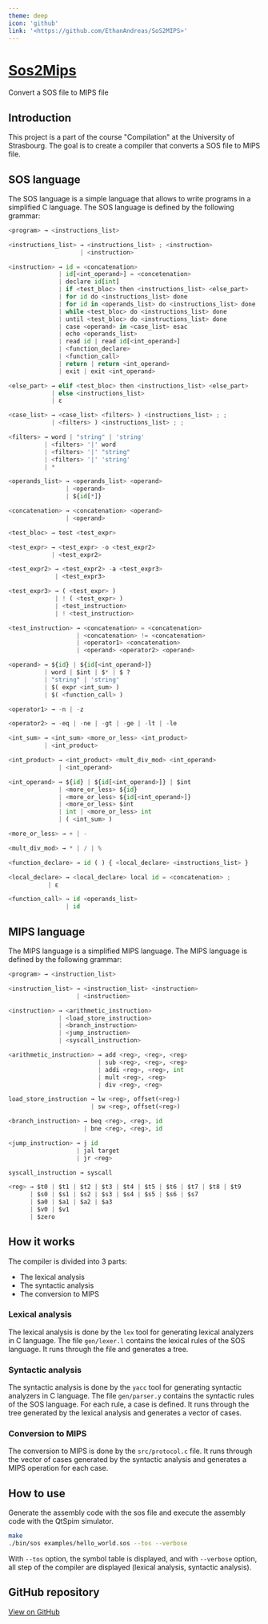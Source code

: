```yaml
---
theme: deep
icon: 'github'
link: '<https://github.com/EthanAndreas/SoS2MIPS>' 
---
```


# [Sos2Mips](<https://github.com/EthanAndreas/SoS2MIPS>)

Convert a SOS file to MIPS file 

## Introduction

This project is a part of the course "Compilation" at the University of Strasbourg. The goal is to create a compiler that converts a SOS file to MIPS file.

## SOS language

The SOS language is a simple language that allows to write programs in a simplified C language. The SOS language is defined by the following grammar:

```python
<program> → <instructions_list>

<instructions_list> → <instructions_list> ; <instruction>
                    | <instruction>

<instruction> → id = <concatenation>
              | id[<int_operand>] = <concetenation>
              | declare id[int]
              | if <test_bloc> then <instructions_list> <else_part> 
              | for id do <instructions_list> done
              | for id in <operands_list> do <instructions_list> done
              | while <test_bloc> do <instructions_list> done
              | until <test_bloc> do <instructions_list> done
              | case <operand> in <case_list> esac
              | echo <operands_list>
              | read id | read id[<int_operand>]
              | <function_declare>
              | <function_call>
              | return | return <int_operand>
              | exit | exit <int_operand>

<else_part> → elif <test_bloc> then <instructions_list> <else_part>
            | else <instructions_list>
            | ε

<case_list> → <case_list> <filters> ) <instructions_list> ; ;
            | <filters> ) <instructions_list> ; ;

<filters> → word | "string" | 'string'
          | <filters> '|' word
          | <filters> '|' "string"
          | <filters> '|' 'string'
          | *

<operands_list> → <operands_list> <operand>
                | <operand>
                | ${id[*]}

<concatenation> → <concatenation> <operand>
                | <operand>

<test_bloc> → test <test_expr>

<test_expr> → <test_expr> -o <test_expr2>
            | <test_expr2>

<test_expr2> → <test_expr2> -a <test_expr3>
             | <test_expr3>

<test_expr3> → ( <test_expr> )
             | ! ( <test_expr> )
             | <test_instruction>
             | ! <test_instruction>

<test_instruction> → <concatenation> = <concatenation>
                   | <concatenation> != <concatenation>
                   | <operator1> <concatenation>
                   | <operand> <operator2> <operand>

<operand> → ${id} | ${id[<int_operand>]}
          | word | $int | $* | $ ?
          | "string" | 'string'
          | $( expr <int_sum> )
          | $( <function_call> )

<operator1> → -n | -z

<operator2> → -eq | -ne | -gt | -ge | -lt | -le

<int_sum> → <int_sum> <more_or_less> <int_product>
          | <int_product>

<int_product> → <int_product> <mult_div_mod> <int_operand>
              | <int_operand>

<int_operand> → ${id} | ${id[<int_operand>]} | $int
              | <more_or_less> ${id}
              | <more_or_less> ${id[<int_operand>]}
              | <more_or_less> $int
              | int | <more_or_less> int
              | ( <int_sum> )

<more_or_less> → + | -

<mult_div_mod> → * | / | %

<function_declare> → id ( ) { <local_declare> <instructions_list> }

<local_declare> → <local_declare> local id = <concatenation> ;
           | ε

<function_call> → id <operands_list>
                | id
```

## MIPS language

The MIPS language is a simplified MIPS language. The MIPS language is defined by the following grammar:

```python
<program> → <instruction_list>

<instruction_list> → <instruction_list> <instruction>
                   | <instruction>

<instruction> → <arithmetic_instruction>
              | <load_store_instruction>
              | <branch_instruction>
              | <jump_instruction>
              | <syscall_instruction>

<arithmetic_instruction> → add <reg>, <reg>, <reg>
                         | sub <reg>, <reg>, <reg>
                         | addi <reg>, <reg>, int
                         | mult <reg>, <reg>
                         | div <reg>, <reg>

load_store_instruction → lw <reg>, offset(<reg>)
                       | sw <reg>, offset(<reg>)

<branch_instruction> → beq <reg>, <reg>, id
                     | bne <reg>, <reg>, id

<jump_instruction> → j id
                   | jal target
                   | jr <reg>

syscall_instruction → syscall

<reg> → $t0 | $t1 | $t2 | $t3 | $t4 | $t5 | $t6 | $t7 | $t8 | $t9
      | $s0 | $s1 | $s2 | $s3 | $s4 | $s5 | $s6 | $s7
      | $a0 | $a1 | $a2 | $a3
      | $v0 | $v1
      | $zero
```

## How it works

The compiler is divided into 3 parts:

- The lexical analysis
- The syntactic analysis
- The conversion to MIPS

### Lexical analysis

The lexical analysis is done by the `lex` tool for generating lexical analyzers in C language. 
The file `gen/lexer.l` contains the lexical rules of the SOS language.
It runs through the file and generates a tree.

### Syntactic analysis

The syntactic analysis is done by the `yacc` tool for generating syntactic analyzers in C language.
The file `gen/parser.y` contains the syntactic rules of the SOS language.
For each rule, a case is defined.
It runs through the tree generated by the lexical analysis and generates a vector of cases.

### Conversion to MIPS

The conversion to MIPS is done by the `src/protocol.c` file.
It runs through the vector of cases generated by the syntactic analysis and generates a MIPS operation for each case.

## How to use

Generate the assembly code with the sos file and execute the assembly code with the QtSpim simulator.

```bash
make
./bin/sos examples/hello_world.sos --tos --verbose
```

With ``--tos`` option, the symbol table is displayed, and with ``--verbose`` option, all step of the compiler are displayed (lexical analysis, syntactic analysis).

## GitHub repository

[View on GitHub](https://github.com/EthanAndreas/SoS2MIPS)
